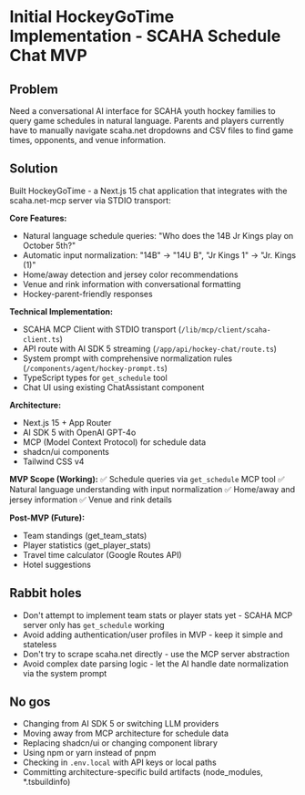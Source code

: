 # Initial HockeyGoTime Implementation - SCAHA Schedule Chat MVP

## Problem
Need a conversational AI interface for SCAHA youth hockey families to query game schedules in natural language. Parents and players currently have to manually navigate scaha.net dropdowns and CSV files to find game times, opponents, and venue information.

## Solution
Built HockeyGoTime - a Next.js 15 chat application that integrates with the scaha.net-mcp server via STDIO transport:

**Core Features:**
- Natural language schedule queries: "Who does the 14B Jr Kings play on October 5th?"
- Automatic input normalization: "14B" → "14U B", "Jr Kings 1" → "Jr. Kings (1)"
- Home/away detection and jersey color recommendations
- Venue and rink information with conversational formatting
- Hockey-parent-friendly responses

**Technical Implementation:**
- SCAHA MCP Client with STDIO transport (`/lib/mcp/client/scaha-client.ts`)
- API route with AI SDK 5 streaming (`/app/api/hockey-chat/route.ts`)
- System prompt with comprehensive normalization rules (`/components/agent/hockey-prompt.ts`)
- TypeScript types for `get_schedule` tool
- Chat UI using existing ChatAssistant component

**Architecture:**
- Next.js 15 + App Router
- AI SDK 5 with OpenAI GPT-4o
- MCP (Model Context Protocol) for schedule data
- shadcn/ui components
- Tailwind CSS v4

**MVP Scope (Working):**
✅ Schedule queries via `get_schedule` MCP tool
✅ Natural language understanding with input normalization
✅ Home/away and jersey information
✅ Venue and rink details

**Post-MVP (Future):**
- Team standings (get_team_stats)
- Player statistics (get_player_stats)
- Travel time calculator (Google Routes API)
- Hotel suggestions

## Rabbit holes
- Don't attempt to implement team stats or player stats yet - SCAHA MCP server only has `get_schedule` working
- Avoid adding authentication/user profiles in MVP - keep it simple and stateless
- Don't try to scrape scaha.net directly - use the MCP server abstraction
- Avoid complex date parsing logic - let the AI handle date normalization via the system prompt

## No gos
- Changing from AI SDK 5 or switching LLM providers
- Moving away from MCP architecture for schedule data
- Replacing shadcn/ui or changing component library
- Using npm or yarn instead of pnpm
- Checking in `.env.local` with API keys or local paths
- Committing architecture-specific build artifacts (node_modules, *.tsbuildinfo)
